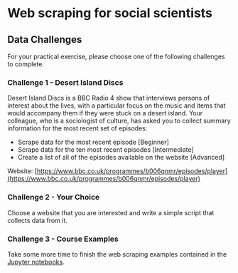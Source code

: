 # Web scraping for social scientists

## Data Challenges

For your practical exercise, please choose one of the following challenges to complete.

### Challenge 1 - Desert Island Discs

Desert Island Discs is a BBC Radio 4 show that interviews persons of interest about the lives, with a particular focus on the music and items that would accompany them if they were stuck on a desert island. Your colleague, who is a sociologist of culture, has asked you to collect summary information for the most recent set of episodes:
* Scrape data for the most recent episode [Beginner]
* Scrape data for the ten most recent episodes [Intermediate]
* Create a list of all of the episodes available on the website [Advanced]

Website: [https://www.bbc.co.uk/programmes/b006qnmr/episodes/player](https://www.bbc.co.uk/programmes/b006qnmr/episodes/player)

### Challenge 2 - Your Choice

Choose a website that you are interested and write a simple script that collects data from it.

### Challenge 3 - Course Examples

Take some more time to finish the web scraping examples contained in the [Jupyter notebooks](https://github.com/SGSSSonline/text-analysis/tree/main/code).